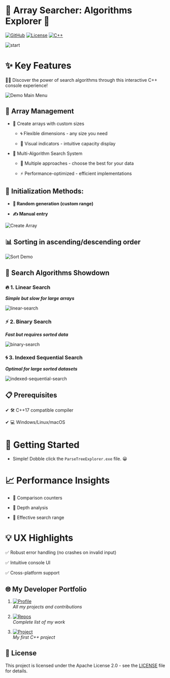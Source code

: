 ﻿# **🔮 Array Searcher: Algorithms Explorer 🔮**

[![GitHub](https://img.shields.io/badge/GitHub-blue?style=for-the-badge&logo=github)](https://github.com/1wintab/ArraySearcher)
[![License](https://img.shields.io/badge/License-yellow?style=for-the-badge&logo=github)](https://github.com/1wintab/ArraySearcher/blob/master/LICENSE.txt)
[![C++](https://img.shields.io/badge/C++-9e4c65?style=for-the-badge&logo=cplusplus&logoColor=)](https://github.com/1wintab/ArraySearcher)

![start](https://media3.giphy.com/media/v1.Y2lkPTc5MGI3NjExajBoZTk3YXB6M2RnaWZoa3RucDRvY2RzZzhjcTVndXJ6cG45dDRpZiZlcD12MV9pbnRlcm5hbF9naWZfYnlfaWQmY3Q9Zw/l2Je43PzMqrAzNNm0/giphy.gif)

# ✨ Key Features
🕵️‍♂️ Discover the power of search algorithms through this interactive C++ console experience!

![Demo Main Menu](https://media3.giphy.com/media/v1.Y2lkPTc5MGI3NjExdXR0NGxibHp0OGZ2YXQ5ZGJ4bHdydmN1M252MHBwODFudmRjbmNkZiZlcD12MV9pbnRlcm5hbF9naWZfYnlfaWQmY3Q9Zw/kogVbnPfwV9DNDGiNY/giphy.gif)

  ## 🔧 Array Management

+ 📐 Create arrays with custom sizes 

   + 🌀 Flexible dimensions - any size you need

   + 🌈 Visual indicators - intuitive capacity display

+ 🔎 Multi-Algorithm Search System

   + 🧩 Multiple approaches - choose the best for your data

   + ⚡ Performance-optimized - efficient implementations

##  💾 Initialization Methods:

   + **🎲 Random generation (custom range)**

   + **✍️ Manual entry**

 ![Create Array](https://media4.giphy.com/media/v1.Y2lkPTc5MGI3NjExbHQ5eGo0YjIzbzh6Y2Vtcjd3bXZlYXlyMnhiNDJubzV3dmEzZ2wxYyZlcD12MV9pbnRlcm5hbF9naWZfYnlfaWQmY3Q9Zw/0YYvZnfolei1ytLlON/giphy.gif)

 ## 📊 Sorting in ascending/descending order

 ![Sort Demo](https://media4.giphy.com/media/v1.Y2lkPTc5MGI3NjExZ2g5YWNnM3p0d2J5dGVudWVrcG54dTdtYjRneXh5dDRrcng3bHpuciZlcD12MV9pbnRlcm5hbF9naWZfYnlfaWQmY3Q9Zw/AodFcOgBwACptD1cqA/giphy.gif)

## 🔎 Search Algorithms Showdown

### 🔥 1. Linear Search
 
***Simple but slow for large arrays***
 
 ![linear-search](https://media0.giphy.com/media/v1.Y2lkPTc5MGI3NjExczdnamc3emx1dzZqZnQ3NXhuMDF1YnIzZmNocnJtMGRjdHZvYWhrciZlcD12MV9pbnRlcm5hbF9naWZfYnlfaWQmY3Q9Zw/N0XvM5Q5oeZRRyvzbQ/giphy.gif)

### ⚡ 2. Binary Search
 
***Fast but requires sorted data***
 
 ![binary-search](https://media1.giphy.com/media/v1.Y2lkPTc5MGI3NjExYW5kMW1zMHI3Yzl3eHoyZ3FtcGc4aDM3M25tMDlxOHJkMDB3bnVqOCZlcD12MV9pbnRlcm5hbF9naWZfYnlfaWQmY3Q9Zw/Qf9an21kHi3DcDRcr1/giphy.gif)

### 🌀 3. Indexed Sequential Search

***Optimal for large sorted datasets***

![indexed-sequential-search](https://media0.giphy.com/media/v1.Y2lkPTc5MGI3NjExODM3ZjRtbHdoc3o0bXdhYWJ3M2VnY3Z0OWRtZm5oM2prZG9ncDZjMCZlcD12MV9pbnRlcm5hbF9naWZfYnlfaWQmY3Q9Zw/yoKjtDJkiVmCwSGbST/giphy.gif)

## 📋 Prerequisites

✔ 🛠️ C++17 compatible compiler

✔ 💻 Windows/Linux/macOS

# 🚀 Getting Started

 + Simple! Dobble click the `ParseTreeExplorer.exe` file. 😀

# 📈 Performance Insights

+ 🔄 Comparison counters

+ 🧭 Depth analysis

+ 🎯 Effective search range 

# 💡 UX Highlights

✅ Robust error handling (no crashes on invalid input)

✅ Intuitive console UI

✅ Cross-platform support


## 🌐 My Developer Portfolio

1. [![Profile](https://img.shields.io/badge/%F0%9F%92%BC_My_Full_Profile-5c64a8)](https://github.com/1wintab)  
   *All my projects and contributions*

2. [![Repos](https://img.shields.io/badge/%F0%9F%93%81_All_Repositories-white)](https://github.com/1wintab?tab=repositories)  
   *Complete list of my work*

3. [![Project](https://img.shields.io/badge/%E2%9A%99%EF%B8%8F_First_Project-f4ed82)](https://github.com/1wintab/StackWithArray)  
   *My first C++ project*

## 📜 License

This project is licensed under the Apache License 2.0 - see the [LICENSE](LICENSE.txt) file for details.
